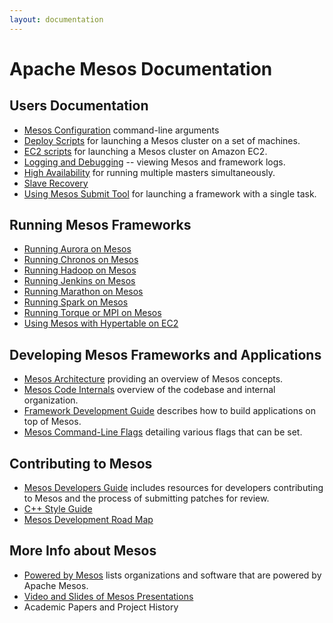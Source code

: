```yaml
---
layout: documentation
---
```


# Apache Mesos Documentation

## Users Documentation

* [Mesos Configuration](configuration.md) command-line arguments
* [Deploy Scripts](deploy-scripts.md) for launching a Mesos cluster on a set of machines.
* [EC2 scripts](ec2-scripts.md) for launching a Mesos cluster on Amazon EC2.
* [Logging and Debugging](logging-and-debugging.md) -- viewing Mesos and framework logs.
* [High Availability](high-availability.md) for running multiple masters simultaneously.
* [Slave Recovery](slave-recovery.md)
* [Using Mesos Submit Tool](using-the-mesos-submit-tool.md) for launching a framework with a single task.

## Running Mesos Frameworks

* [Running Aurora on Mesos](https://github.com/apache/incubator-aurora/tree/master/docs)
* [Running Chronos on Mesos](https://github.com/airbnb/chronos)
* [Running Hadoop on Mesos](https://github.com/mesos/hadoop)
* [Running Jenkins on Mesos](https://github.com/jenkinsci/mesos-plugin)
* [Running Marathon on Mesos](https://github.com/mesosphere/marathon)
* [Running Spark on Mesos](http://spark.incubator.apache.org/docs/latest/running-on-mesos.html)
* [Running Torque or MPI on Mesos](running-torque-or-mpi-on-mesos.md)
* [Using Mesos with Hypertable on EC2](https://code.google.com/p/hypertable/wiki/Mesos)

## Developing Mesos Frameworks and Applications

* [Mesos Architecture](mesos-architecture.md) providing an overview of Mesos concepts.
* [Mesos Code Internals](mesos-code-internals.md) overview of the codebase and internal organization.
* [Framework Development Guide](app-framework-development-guide.md) describes how to build applications on top of Mesos.
* [Mesos Command-Line Flags](configuration.md) detailing various flags that can be set.

## Contributing to Mesos

* [Mesos Developers Guide](mesos-developers-guide.md) includes resources for developers contributing to Mesos and the process of submitting patches for review.
* [C++ Style Guide](mesos-c++-style-guide.md)
* [Mesos Development Road Map](mesos-roadmap.md)

## More Info about Mesos

* [Powered by Mesos](powered-by-mesos.md) lists organizations and software that are powered by Apache Mesos.
* [Video and Slides of Mesos Presentations](mesos-presentations.md)
* Academic Papers and Project History
